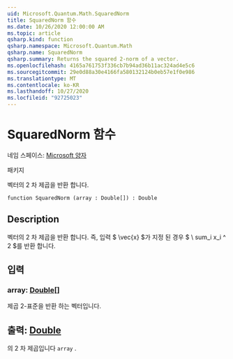 ```yaml
---
uid: Microsoft.Quantum.Math.SquaredNorm
title: SquaredNorm 함수
ms.date: 10/26/2020 12:00:00 AM
ms.topic: article
qsharp.kind: function
qsharp.namespace: Microsoft.Quantum.Math
qsharp.name: SquaredNorm
qsharp.summary: Returns the squared 2-norm of a vector.
ms.openlocfilehash: 4165a761753f336cb7b94ad36b11ac324ad4e5c6
ms.sourcegitcommit: 29e0d88a30e4166fa580132124b0eb57e1f0e986
ms.translationtype: MT
ms.contentlocale: ko-KR
ms.lasthandoff: 10/27/2020
ms.locfileid: "92725023"
---
```

# <a name="squarednorm-function"></a>SquaredNorm 함수

네임 스페이스: [Microsoft 양자](xref:Microsoft.Quantum.Math)

패키지 [](https://nuget.org/packages/)


벡터의 2 차 제곱을 반환 합니다.

```qsharp
function SquaredNorm (array : Double[]) : Double
```


## <a name="description"></a>Description

벡터의 2 차 제곱을 반환 합니다. 즉, 입력 $ \vec{x} $가 지정 된 경우 $ \ sum_i x_i ^ 2 $를 반환 합니다.

## <a name="input"></a>입력

### <a name="array--double"></a>array: [Double](xref:microsoft.quantum.lang-ref.double)[]

제곱 2-표준을 반환 하는 벡터입니다.



## <a name="output--double"></a>출력: [Double](xref:microsoft.quantum.lang-ref.double)

의 2 차 제곱입니다 `array` .